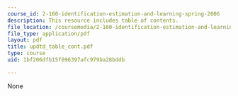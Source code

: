 ```yaml
---
course_id: 2-160-identification-estimation-and-learning-spring-2006
description: This resource includes table of contents.
file_location: /coursemedia/2-160-identification-estimation-and-learning-spring-2006/1bf206dfb15f096397afc979ba28bddb_updtd_table_cont.pdf
file_type: application/pdf
layout: pdf
title: updtd_table_cont.pdf
type: course
uid: 1bf206dfb15f096397afc979ba28bddb

---
```

None